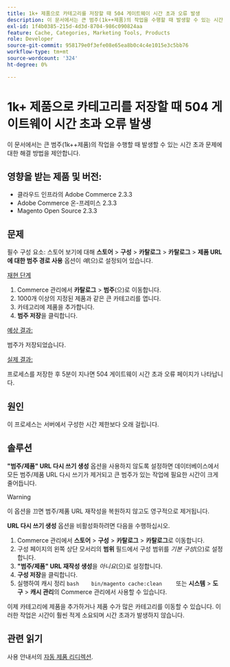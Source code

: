 ```yaml
---
title: 1k+ 제품으로 카테고리를 저장할 때 504 게이트웨이 시간 초과 오류 발생
description: 이 문서에서는 큰 범주(1k++제품)의 작업을 수행할 때 발생할 수 있는 시간 초과 문제에 대한 해결 방법을 제안합니다.
exl-id: 1f4b0385-215d-4d3d-8704-986c090824aa
feature: Cache, Categories, Marketing Tools, Products
role: Developer
source-git-commit: 958179e0f3efe08e65ea8b0c4c4e1015e3c5bb76
workflow-type: tm+mt
source-wordcount: '324'
ht-degree: 0%

---
```


# 1k+ 제품으로 카테고리를 저장할 때 504 게이트웨이 시간 초과 오류 발생

이 문서에서는 큰 범주(1k++제품)의 작업을 수행할 때 발생할 수 있는 시간 초과 문제에 대한 해결 방법을 제안합니다.

## 영향을 받는 제품 및 버전:

* 클라우드 인프라의 Adobe Commerce 2.3.3
* Adobe Commerce 온-프레미스 2.3.3
* Magento Open Source 2.3.3

## 문제

필수 구성 요소: 스토어 보기에 대해 **스토어** > **구성** > **카탈로그** > **카탈로그** > **제품 URL에 대한 범주 경로 사용** 옵션이 *예*(으)로 설정되어 있습니다.

<u>재현 단계</u>

1. Commerce 관리에서 **카탈로그** > **범주**(으)로 이동합니다.
1. 1000개 이상의 지정된 제품과 같은 큰 카테고리를 엽니다.
1. 카테고리에 제품을 추가합니다.
1. **범주 저장**&#x200B;을 클릭합니다.

<u>예상 결과:</u>

범주가 저장되었습니다.

<u>실제 결과:</u>

프로세스를 저장한 후 5분이 지나면 504 게이트웨이 시간 초과 오류 페이지가 나타납니다.

## 원인

이 프로세스는 서버에서 구성한 시간 제한보다 오래 걸립니다.

## 솔루션

**&quot;범주/제품&quot; URL 다시 쓰기 생성** 옵션을 사용하지 않도록 설정하면 데이터베이스에서 모든 범주/제품 URL 다시 쓰기가 제거되고 큰 범주가 있는 작업에 필요한 시간이 크게 줄어듭니다.

>[!WARNING]
>
>이 옵션을 끄면 범주/제품 URL 재작성을 복원하지 않고도 영구적으로 제거됩니다.

**URL 다시 쓰기 생성** 옵션을 비활성화하려면 다음을 수행하십시오.

1. Commerce 관리에서 **스토어** > **구성** > **카탈로그** > **카탈로그**&#x200B;로 이동합니다.
1. 구성 페이지의 왼쪽 상단 모서리의 **범위** 필드에서 구성 범위를 *기본 구성*(으)로 설정합니다.
1. **&quot;범주/제품&quot; URL 재작성 생성**&#x200B;을 *아니요*(으)로 설정합니다.
1. **구성 저장**&#x200B;을 클릭합니다.
1. 실행하여 캐시 정리    ```bash    bin/magento cache:clean    ```    또는 **시스템** > **도구** > **캐시 관리**&#x200B;의 Commerce 관리에서 사용할 수 있습니다.

이제 카테고리에 제품을 추가하거나 제품 수가 많은 카테고리를 이동할 수 있습니다. 이러한 작업은 시간이 훨씬 적게 소요되며 시간 초과가 발생하지 않습니다.

## 관련 읽기

사용 안내서의 [자동 제품 리디렉션](https://docs.magento.com/user-guide/v2.3/marketing/url-redirect-product-automatic.html).
